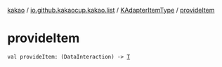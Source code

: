 [kakao](../../index.md) / [io.github.kakaocup.kakao.list](../index.md) / [KAdapterItemType](index.md) / [provideItem](./provide-item.md)

# provideItem

`val provideItem: (DataInteraction) -> `[`T`](index.md#T)